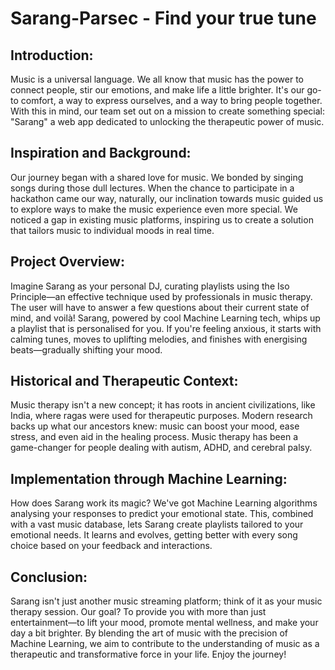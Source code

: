# Sarang-Parsec -  Find your true tune

## Introduction:
Music is a universal language. We all know that music has the power to connect people, stir our emotions, and make life a little brighter. It's our go-to comfort, a way to express ourselves, and a way to bring people together. With this in mind, our team set out on a mission to create something special: "Sarang" a web app dedicated to unlocking the therapeutic power of music.

## Inspiration and Background:
Our journey began with a shared love for music. We bonded by singing songs during those dull lectures. When the chance to participate in a hackathon came our way, naturally, our inclination towards music guided us to explore ways to make the music experience even more special. We noticed a gap in existing music platforms, inspiring us to create a solution that tailors music to individual moods in real time.

## Project Overview:
Imagine Sarang as your personal DJ, curating playlists using the Iso Principle—an effective technique used by professionals in music therapy. The user will have to answer a few questions about their current state of mind, and voilà! Sarang, powered by cool Machine Learning tech, whips up a playlist that is personalised for you. If you're feeling anxious, it starts with calming tunes, moves to uplifting melodies, and finishes with energising beats—gradually shifting your mood.

## Historical and Therapeutic Context:
Music therapy isn't a new concept; it has roots in ancient civilizations, like India, where ragas were used for therapeutic purposes. Modern research backs up what our ancestors knew: music can boost your mood, ease stress, and even aid in the healing process. Music therapy has been a game-changer for people dealing with autism, ADHD, and cerebral palsy.

## Implementation through Machine Learning:
How does Sarang work its magic? We've got Machine Learning algorithms analysing your responses to predict your emotional state. This, combined with a vast music database, lets Sarang create playlists tailored to your emotional needs. It learns and evolves, getting better with every song choice based on your feedback and interactions.

## Conclusion:
Sarang isn't just another music streaming platform; think of it as your music therapy session. Our goal? To provide you with more than just entertainment—to lift your mood, promote mental wellness, and make your day a bit brighter. By blending the art of music with the precision of Machine Learning, we aim to contribute to the understanding of music as a therapeutic and transformative force in your life. Enjoy the journey!
